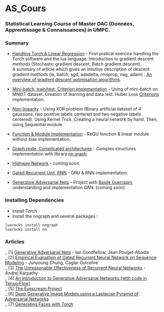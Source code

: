 # AS_Cours
### Statistical Learning Course of Master DAC (Données, Apprentissage & Connaissances) in UMPC.
### Summary
* [Handling Torch & Linear Regression](https://github.com/Oulaolay/AS_Cours/blob/master/TP1/TP1_AS.ipynb) - First pratical exercice handling the Torch software and the lua language. Introduction to gradient descent methods (Stochastic gradient descent, Batch gradient descent).                                                           
A summary of article  which gives an intuitive description of descent gradient methods (ie, batch, sgd, adadelta, rmsprop, nag, adam) : [An overview of gradient descent optimisation algorithms](http://sebastianruder.com/optimizing-gradient-descent/).

* [Mini-batch, train/test, Criterion implementation](https://github.com/Oulaolay/AS_Cours/blob/master/TP2/TP2_MINI_BATCH.ipynb) - Using of mini-batch on MNIST dataset. Creation of learning and data test. Huber Loss [Criterions](https://github.com/torch/nn/blob/master/doc/criterion.md) implementation.

* [Non-linearity](https://github.com/Oulaolay/AS_Cours/blob/master/TP3/TP_3.ipynb) - Using XOR problem (Binary artificial dataset of 4 gaussians, two positive labels centered and two negative labels centered). Using Kernel Trick. Creating a neural network by hand. Then, using Sequential module.  

* [Function & Module Implementation](...) - ReQU fonction & linear module without bias implementation.    

* [Graph node, Complicated architectures](https://github.com/Oulaolay/AS_Cours/blob/master/TP5/TP5_Timothee_Poulain.ipynb) - Complex structures implementation with library [nn.graph](http://github.com/torch/nngraph).     

* [Highway Network](https://github.com/Oulaolay/AS_Cours/blob/master/TP6%20%26%207/TP6.ipynb) - coming soon.   

* [Gated Recurrent Unit, RNN](https://github.com/Oulaolay/AS_Cours/blob/master/TP6%20%26%207/TP7.ipynb) - GRU & RNN implementation. 

* [Generative Adversarial Nets](https://github.com/Oulaolay/AS_Cours/blob/master/GAN_Project/Rapport_GAN_Basile_Guerrapin_Timothee_Poulain.pdf) - Project with [Basile Guerrapin](https://github.com/guerrapin), understanding and implementation GAN. (coming soon)               

### Installing Dependencies 
* Install Torch
* Install the nngraph and several packages : 
```
luarocks install nngraph
luarocks install nn
```


### Articles
_ [1] [Generative Adversarial Nets](https://github.com/Oulaolay/AS_Cours/blob/master/TP5/TP5_Timothee_Poulain.ipynb) - Ian Goodfellow, Jean Pouget-Abadie         
_ [2] [Empirical Evaluation of Gated Recurrent Neural Network on Sequence Modeling](http://arxiv.org/pdf/1412.3555v1.pdf) - Junyoung Chung, Caglar Gulcehre       
_ [3] [The Unreasonable Effectiveness of Recurrent Neural Networks](http://karpathy.github.io/2015/05/21/rnn-effectiveness/) - Andrej Karpathy      
_ [4] [An introduction to Generative Adversarial Networks (with code in TensorFlow)](http://blog.aylien.com/introduction-generative-adversarial-networks-code-tensorflow/)                     
_ [5] [The Eyescream Project](http://soumith.ch/eyescream/)                
_ [6] [Deep Generative Image Models using a Laplacian Pyramid of Adversarial Networks](https://arxiv.org/pdf/1506.05751v1.pdf)        
_ [7] [Generating Faces with Torch](http://torch.ch/blog/2015/11/13/gan.html)


